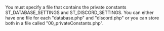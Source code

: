 You must specify a file that contains the private constants ST_DATABASE_SETTINGS and ST_DISCORD_SETTINGS.
You can either have one file for each "database.php" and "discord.php" or you can store both in a file called "00_privateConstants.php".